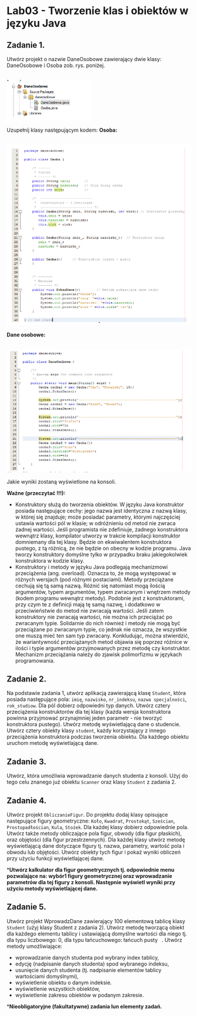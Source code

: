 # Lab03 - Tworzenie klas i obiektów w języku Java

## **Zadanie 1.**
Utwórz projekt o nazwie DaneOsobowe zawierający dwie klasy: DaneOsobowe i Osoba zob. rys.
poniżej.

<br>![cmd_gcc](images/picture1.png)

Uzupełnij klasy następującym kodem:
**Osoba:**

<br>![cmd_gcc](images/picture2.png)

**Dane osobowe:**

<br>![cmd_gcc](images/picture3.png)

Jakie wyniki zostaną wyświetlone na konsoli.

**Ważne (przeczytać !!!):**

- Konstruktory służą do tworzenia obiektów. W języku Java konstruktor posiada
następujące cechy: jego nazwa jest identyczna z nazwą klasy, w której się znajduje; może
posiadać parametry, którymi najczęściej ustawia wartości pól w klasie; w odróżnieniu od
metod nie zwraca żadnej wartości. Jeśli programista nie zdefiniuje, żadnego konstruktora
wewnątrz klasy, kompilator utworzy w trakcie kompilacji konstruktor domniemany dla tej
klasy. Będzie on ekwiwalentem konstruktora pustego, z tą różnicą, że nie będzie on
obecny w kodzie programu. Java tworzy konstruktory domyślne tylko w przypadku braku
jakiegokolwiek konstruktora w kodzie klasy.
- Konstruktory i metody w języku Java podlegają mechanizmowi przeciążenia (ang.
overload). Oznacza to, że mogą występować w różnych wersjach (pod różnymi
postaciami). Metody przeciążane cechują się tą samą nazwą. Różnić się natomiast mogą
ilością argumentów, typem argumentów, typem zwracanym i wnętrzem metody (kodem
programu wewnątrz metody). Podobnie jest z konstruktorami, przy czym te z definicji
mają tę samą nazwę, i dodatkowo w przeciwieństwie do metod nie zwracają wartości. Jeśli
zatem konstruktory nie zwracają wartości, nie można ich przeciążać po zwracanym typie.
Solidarnie do nich również i metody nie mogą być przeciążane po zwracanym typie, co
jednak nie oznacza, że wszystkie one muszą mieć ten sam typ zwracany. Konkludując,
można stwierdzić, że wariantywność przeciążanych metod objawia się poprzez różnice w
ilości i typie argumentów przyjmowanych przez metodę czy konstruktor. Mechanizm
przeciążania należy do zjawisk polimorfizmu w językach programowania.

## **Zadanie 2.** 
Na podstawie zadania 1, utwórz aplikacją zawierającą klasę `Student`, która posiada
następujące pola: `imię`, `nazwisko`, `nr_indeksu`, `nazwa specjalności`, `rok_studiow`. Dla pól dobierz
odpowiedni typ danych. Utwórz cztery przeciążenia konstruktorów dla tej klasy (każda wersja
konstruktora powinna przyjmować przynajmniej jeden parametr - nie tworzyć konstruktora
pustego). Utwórz metodę wyświetlającą dane o studencie. Utwórz cztery obiekty klasy `student`,
każdy korzystający z innego przeciążenia konstruktora podczas tworzenia obiektu. Dla każdego
obiektu uruchom metodę wyświetlającą dane.

## **Zadanie 3.**
Utwórz, która umożliwia wprowadzanie danych studenta z konsoli. Użyj do tego celu
znanego już obiektu `Scanner` oraz klasy `Student` z zadania 2.

## **Zadanie 4.**
Utwórz projekt `ObliczanieFigur`. Do projektu dodaj klasy opisujące następujące figury
geometryczne: `Koło`, `Kwadrat`, `Prostokąt`, `Sześcian`, `Prostopadłościan`, `Kula`, `Stożek`. Dla każdej
klasy dobierz odpowiednie pola. Utwórz także metody obliczające pola figur, obwody (dla figur
płaskich), oraz objętości (dla figur przestrzennych). Dla każdej klasy utwórz metodę wyświetlającą
dane dotyczące figury tj. nazwa, parametry, wartość pola i obwodu lub objętości. Utwórz obiekty
tych figur i pokaż wyniki obliczeń przy użyciu funkcji wyświetlającej dane.

***Utwórz kalkulator dla figur geometrycznych tj. odpowiednie menu pozwalające na: wybór1 figury
geometrycznej oraz wprowadzanie parametrów dla tej figury z konsoli. Następnie wyświetl wyniki
przy użyciu metody wyświetlającej dane.**

## **Zadanie 5.**
Utwórz projekt WprowadzDane zawierający 100 elementową tablicę klasy `Student`
(użyj klasy Student z zadania 2). Utwórz metodę tworzącą obiekt dla każdego elementu tablicy i
ustawiającą domyślne wartości dla niego tj. dla typu liczbowego: 0, dla typu łańcuchowego: łańcuch
pusty ` `.
Utwórz metody umożliwiające:
- wprowadzanie danych studenta pod wybrany index tablicy,
- edycję (nadpisanie danych studenta) spod wybranego indeksu,
- usunięcie danych studenta (tj. nadpisanie elementów tablicy wartościami domyślnymi),
- wyświetlenie obiektu o danym indeksie.
- wyświetlenie wszystkich obiektów,
- wyświetlenie zakresu obiektów w podanym zakresie.

***Nieobligatoryjne (fakultatywne) zadania lun elementy zadań.**
